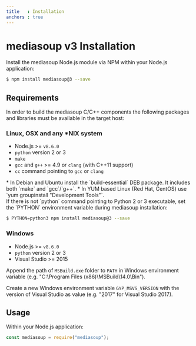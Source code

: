 ```yaml
---
title   : Installation
anchors : true
---
```



# mediasoup v3 Installation

Install the mediasoup Node.js module via NPM within your Node.js application:

```bash
$ npm install mediasoup@3 --save
```


## Requirements

In order to build the mediasoup C/C++ components the following packages and libraries must be available in the target host:

### Linux, OSX and any *NIX system

* Node.js >= `v8.6.0`
* `python` version 2 or 3
* `make`
* `gcc` and `g++` >= 4.9 or `clang` (with C++11 support)
* `cc` command pointing to `gcc` or `clang`

<div markdown="1" class="note">
* In Debian and Ubuntu install the `build-essential` DEB package. It includes both `make` and `gcc`/`g++`.
* In YUM based Linux (Red Hat, CentOS) use `yum groupinstall "Development Tools"`.
</div>

<div markdown="1" class="note">
If there is not `python` command pointing to Python 2 or 3 executable, set the `PYTHON` environment variable during mediasoup installation:

```bash
$ PYTHON=python3 npm install mediasoup@3 --save
```
</div>

### Windows

* Node.js >= `v8.6.0`
* `python` version 2 or 3
* Visual Studio >= 2015

Append the path of `MSBuild.exe` folder to `PATH` in Windows environment variable (e.g. "C:\Program Files (x86)\MSBuild\14.0\Bin").

Create a new Windows environment variable `GYP_MSVS_VERSION` with the version of Visual Studio as value (e.g. "2017" for Visual Studio 2017).


## Usage

Within your Node.js application:

```javascript
const mediasoup = require("mediasoup");
```
